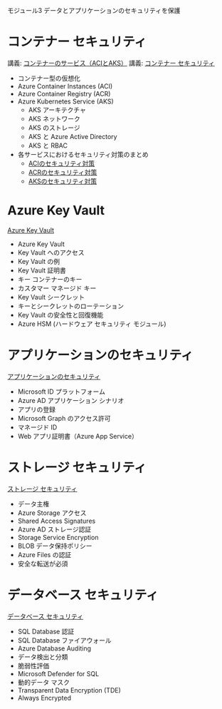 モジュール3 データとアプリケーションのセキュリティを保護

# コンテナー セキュリティ

講義: [コンテナーのサービス（ACIとAKS）](../../AZ-104-2023/pdf/コンテナーのサービス.pdf)
講義: [コンテナー セキュリティ](mod02-04.md)

- コンテナー型の仮想化
- Azure Container Instances (ACI)
- Azure Container Registry (ACR)
- Azure Kubernetes Service (AKS)
  - AKS アーキテクチャ
  - AKS ネットワーク
  - AKS のストレージ
  - AKS と Azure Active Directory
  - AKS と RBAC
- 各サービスにおけるセキュリティ対策のまとめ
  - [ACIのセキュリティ対策](../../computing/aci-security.md)
  - [ACRのセキュリティ対策](../../computing/acr-security.md)
  - [AKSのセキュリティ対策](../../computing/aks-security.md)

# Azure Key Vault

[Azure Key Vault](mod03-01.md)

- Azure Key Vault
- Key Vault へのアクセス
- Key Vault の例
- Key Vault 証明書
- キー コンテナーのキー
- カスタマー マネージド キー
- Key Vault シークレット
- キーとシークレットのローテーション
- Key Vault の安全性と回復機能
- Azure HSM (ハードウェア セキュリティ モジュール)

# アプリケーションのセキュリティ

[アプリケーションのセキュリティ](mod03-02.md)

- Microsoft ID プラットフォーム
- Azure AD アプリケーション シナリオ
- アプリの登録
- Microsoft Graph のアクセス許可
- マネージド ID
- Web アプリ証明書（Azure App Service）

# ストレージ セキュリティ

[ストレージ セキュリティ](mod03-03.md)

- データ主権
- Azure Storage アクセス
- Shared Access Signatures
- Azure AD ストレージ認証
- Storage Service Encryption
- BLOB データ保持ポリシー
- Azure Files の認証
- 安全な転送が必須


# データベース セキュリティ

[データベース セキュリティ](mod03-04.md)

- SQL Database 認証
- SQL Database ファイアウォール
- Azure Database Auditing
- データ検出と分類
- 脆弱性評価
- Microsoft Defender for SQL 
- 動的データ マスク
- Transparent Data Encryption (TDE)
- Always Encrypted
